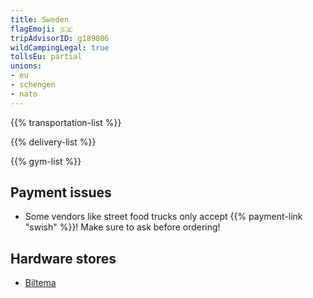 ```yaml
---
title: Sweden
flagEmoji: 🇸🇪
tripAdvisorID: g189806
wildCampingLegal: true
tollsEu: partial
unions:
- eu
- schengen
- nato
---
```


{{% transportation-list %}}

{{% delivery-list %}}

{{% gym-list %}}

## Payment issues

- Some vendors like street food trucks only accept {{% payment-link "swish" %}}! Make sure to ask before ordering!

## Hardware stores

- [Biltema](https://www.biltema.se/en-se/)
